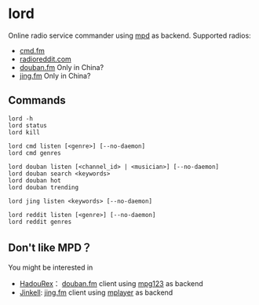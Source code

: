 # lord

Online radio service commander using [mpd] as backend. Supported radios:

- [cmd.fm]
- [radioreddit.com]
- [douban.fm]  Only in China?
- [jing.fm] Only in China?

## Commands

```
lord -h
lord status
lord kill

lord cmd listen [<genre>] [--no-daemon]
lord cmd genres

lord douban listen [<channel_id> | <musician>] [--no-daemon]
lord douban search <keywords>
lord douban hot
lord douban trending

lord jing listen <keywords> [--no-daemon]

lord reddit listen [<genre>] [--no-daemon]
lord reddit genres
```


## Don't like MPD？

You might be interested in

- [HadouRex]： [douban.fm] client using [mpg123] as backend
- [Jinkell]: [jing.fm] client using [mplayer] as backend

[cmd.fm]: http://cmd.fm
[radioreddit.com]: http://radioreddit.com
[douban.fm]: http://douban.fm
[jing.fm]: http://jing.fm
[MPD]: http://musicpd.org/
[mpg123]: http://www.mpg123.de/
[mplayer]: http://www.mplayerhq.hu/
[HadouRex]: http://github.com/rnons/HadouRex
[jinkell]: https://github.com/rnons/jinkell
